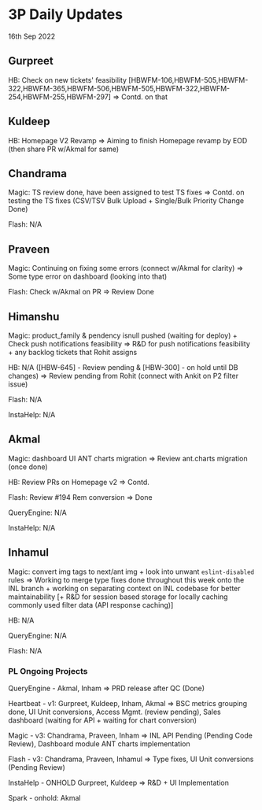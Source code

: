 # 3P Daily Updates
16th Sep 2022

## Gurpreet
HB: Check on new tickets' feasibility [HBWFM-106,HBWFM-505,HBWFM-322,HBWFM-365,HBWFM-506,HBWFM-505,HBWFM-322,HBWFM-254,HBWFM-255,HBWFM-297] => Contd. on that

## Kuldeep
HB: Homepage V2 Revamp => Aiming to finish Homepage revamp by EOD (then share PR w/Akmal for same)

## Chandrama
Magic: TS review done, have been assigned to test TS fixes => Contd. on testing the TS fixes (CSV/TSV Bulk Upload + Single/Bulk Priority Change Done)

Flash: N/A

## Praveen
Magic: Continuing on fixing some errors (connect w/Akmal for clarity) => Some type error on dashboard (looking into that)

Flash: Check w/Akmal on PR => Review Done

## Himanshu
Magic: product_family & pendency isnull pushed (waiting for deploy) + Check push notifications feasibility => R&D for push notifications feasibility + any backlog tickets that Rohit assigns

HB: N/A ([HBW-645] - Review pending & [HBW-300] - on hold until DB changes) => Review pending from Rohit (connect with Ankit on P2 filter issue)

Flash: N/A

InstaHelp: N/A

## Akmal
Magic: dashboard UI ANT charts migration => Review ant.charts migration (once done)

HB: Review PRs on Homepage v2 => Contd. 

Flash: Review #194 Rem conversion => Done

QueryEngine: N/A

InstaHelp: N/A


## Inhamul
Magic: convert img tags to next/ant img + look into unwant `eslint-disabled` rules => Working to merge type fixes done throughout this week onto the INL branch + working on separating context on INL codebase for better maintainability [+ R&D for session based storage for locally caching commonly used filter data (API response caching)]

HB: N/A

QueryEngine: N/A

Flash: N/A


### PL Ongoing Projects
QueryEngine - Akmal, Inham => PRD release after QC (Done)

Heartbeat - v1: Gurpreet, Kuldeep, Inham, Akmal => BSC metrics grouping done, UI Unit conversions, Access Mgmt. (review pending), Sales dashboard (waiting for API + waiting for chart conversion)

Magic - v3: Chandrama, Praveen, Inham => INL API Pending (Pending Code Review), Dashboard module ANT charts implementation

Flash - v3: Chandrama, Praveen, Inhamul => Type fixes, UI Unit conversions (Pending Review)

InstaHelp - ONHOLD Gurpreet, Kuldeep => R&D + UI Implementation

Spark - onhold: Akmal
